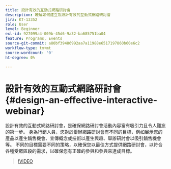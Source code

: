 ```yaml
---
title: 設計有效的互動式網路研討會
description: 瞭解如何建立及設計有效的互動式網路研討會
jira: KT-13352
role: User
level: Beginner
exl-id: 927099a4-009b-45d6-9a32-ba685751ba04
feature: Programs, Events
source-git-commit: a80bf39486992aa7a11988e6517197860b60e6c2
workflow-type: tm+mt
source-wordcount: '0'
ht-degree: 0%

---
```


# 設計有效的互動式網路研討會 {#design-an-effective-interactive-webinar}

設計有效的互動式網路研討會，是確保網路研討會活動內容富有吸引力且令人難忘的第一步。 身為行銷人員，您對於舉辦網路研討會有不同的目標，例如展示您的產品以產生銷售機會、宣傳概念或技術以產生興趣、舉辦研討會以吸引銷售機會等。 不同的目標需要不同的策略，以確保您以最佳方式提供網路研討會，以符合各種受眾區段的需求，以確保您有正確的參與和參與來達成目標。

>[!VIDEO](https://video.tv.adobe.com/v/3418602?q=9)
